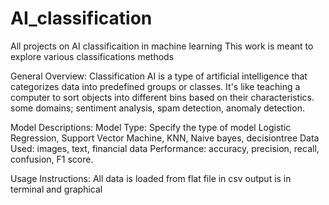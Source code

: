 # AI_classification
All projects on AI classificaition in  machine learning
This work is meant to explore various classifications methods

General Overview:
    Classification AI is a type of artificial intelligence that categorizes data into predefined groups or classes. It's like teaching a computer to sort objects into different bins based on their characteristics.
    some domains; sentiment analysis, spam detection, anomaly detection.

Model Descriptions:
            Model Type: Specify the type of model Logistic Regression, Support Vector Machine, KNN, Naive bayes, decisiontree
        Data Used: images, text, financial data
        Performance: accuracy, precision, recall, confusion, F1 score.

Usage Instructions:
               All data is loaded from flat file in csv
      output is in terminal and graphical
        
